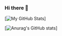 ### Hi there 👋

[![My GitHub Stats](https://github-readme-stats.vercel.app/api?username=ljnazar&show_icons=true&hide=issues,contribs&theme=dark#gh-dark-mode-only)]

[![Anurag's GitHub stats](https://github-readme-stats.vercel.app/api?username=anuraghazra)]

<!--
**ljnazar/ljnazar** is a ✨ _special_ ✨ repository because its `README.md` (this file) appears on your GitHub profile.

Here are some ideas to get you started:

- 🔭 I’m currently working on ...
- 🌱 I’m currently learning ...
- 👯 I’m looking to collaborate on ...
- 🤔 I’m looking for help with ...
- 💬 Ask me about ...
- 📫 How to reach me: ...
- 😄 Pronouns: ...
- ⚡ Fun fact: ...
-->
